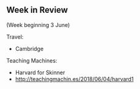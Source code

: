 ## Week in Review

(Week beginning 3 June)

Travel:
* Cambridge

Teaching Machines:
* Harvard for Skinner
* http://teachingmachin.es/2018/06/04/harvard1
